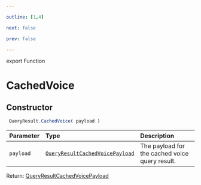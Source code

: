 ```yaml
---

outline: [1,4]

next: false

prev: false

---
```


export Function
# CachedVoice

## Constructor
```ts
 QueryResult.CachedVoice( payload )
 ```
| Parameter | Type | Description |
| :--- | :--- | :--- |
| `payload` | [`QueryResultCachedVoicePayload`](../../../interfaces/QueryResultCachedVoicePayload.md) | The payload for the cached voice query result. |

Return: [QueryResultCachedVoicePayload](../../../interfaces/QueryResultCachedVoicePayload.md)
